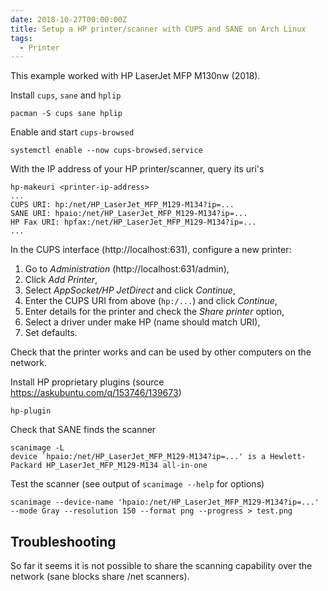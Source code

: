 ```yaml
---
date: 2018-10-27T00:00:00Z
title: Setup a HP printer/scanner with CUPS and SANE on Arch Linux
tags:
  - Printer
---
```


This example worked with HP LaserJet MFP M130nw (2018).

<!--more-->

Install `cups`, `sane` and `hplip`

	pacman -S cups sane hplip

Enable and start `cups-browsed`

	systemctl enable --now cups-browsed.service

With the IP address of your HP printer/scanner, query its uri's

	hp-makeuri <printer-ip-address>
	...
	CUPS URI: hp:/net/HP_LaserJet_MFP_M129-M134?ip=...
	SANE URI: hpaio:/net/HP_LaserJet_MFP_M129-M134?ip=...
	HP Fax URI: hpfax:/net/HP_LaserJet_MFP_M129-M134?ip=...
	...

In the CUPS interface (http://localhost:631), configure a new printer:

  1. Go to *Administration* (http://localhost:631/admin),
  2. Click *Add Printer*,
  3. Select *AppSocket/HP JetDirect* and click *Continue*,
  4. Enter the CUPS URI from above (`hp:/...`) and click *Continue*,
  5. Enter details for the printer and check the *Share printer* option,
  6. Select a driver under make HP (name should match URI),
  7. Set defaults.

Check that the printer works and can be used by other computers on the network.

Install HP proprietary plugins (source https://askubuntu.com/q/153746/139673)

	hp-plugin

Check that SANE finds the scanner

	scanimage -L
	device `hpaio:/net/HP_LaserJet_MFP_M129-M134?ip=...' is a Hewlett-Packard HP_LaserJet_MFP_M129-M134 all-in-one

Test the scanner (see output of `scanimage --help` for options)

	scanimage --device-name 'hpaio:/net/HP_LaserJet_MFP_M129-M134?ip=...' --mode Gray --resolution 150 --format png --progress > test.png

## Troubleshooting

So far it seems it is not possible to share the scanning capability over the
network (sane blocks share /net scanners).
